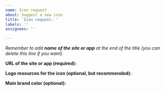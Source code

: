 ```yaml
---
name: Icon request
about: Suggest a new icon
title: 'Icon request: '
labels: ''
assignees: ''

---
```


*Remember to add **name of the site or app** at the end of the title (you can delete this line if you want)*

**URL of the site or app (required):** 

**Logo resources for the icon (optional, but recommended):** 

**Main brand color (optional):**

